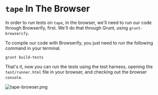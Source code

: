 # `tape` In The Browser

In order to run tests on `tape`, in the browser, we'll need to run our code through Browserify, first. We'll do that through Grunt, using `grunt-browserify`.

To compile our code with Browserify, you just need to run the following command in your terminal.

```shell
grunt build-tests
```

That's it, now you can run the tests using the test harness, opening the `test/runner.html` file in your browser, and checking out the browser `console`.

![tape-browser.png][1]

[1]: https://raw.github.com/buildfirst/buildfirst/master/images/tape-browser.png "Tape tests in the browser"
